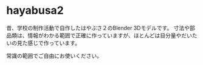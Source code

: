 # hayabusa2

昔、学校の制作活動で自作したはやぶさ２のBlender 3Dモデルです。
寸法や部品類は、情報がわかる範囲で正確に作っていますが、ほとんどは目分量やだいたいの見た感じで作っています。

常識の範囲でご自由にお使いください。
